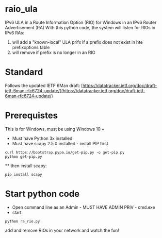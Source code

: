 # raio_ula
IPv6 ULA in a Route Information Option (RIO) for Windows in an IPv6 Router Advertisement (RA)
With this python code, the system will listen for RIOs in IPv6 RAs:
1. will add a "known-local" ULA prifx if a prefix does not exist in hte prefixoptions table
2. will remove if prefix is no longer in an RIO

# Standard
Follows the updated IETF 6Man draft: [https://datatracker.ietf.org/doc/draft-ietf-6man-rfc6724-update/](https://datatracker.ietf.org/doc/draft-ietf-6man-rfc6724-update/)

# Prerequistes 
This is for Windows, must be using Windows 10 +
* Must have Python 3x installed
* Must have scapy 2.5.0 installed - install PIP first
```
curl https://bootstrap.pypa.io/get-pip.py -o get-pip.py
python get-pip.py
```
** then install scapy:
```
pip install scapy
```

# Start python code
* Open command line as an Admin - MUST HAVE ADMIN PRIV - cmd.exe
* start:
```
python ra_rio.py
```

add and remove RIOs in your network and watch the fun!
